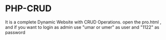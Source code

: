 # PHP-CRUD
It is a complete Dynamic Website with CRUD Operations.
open the pro.html , and if you want to login as admin use "umar or umer" as user and "1122" as password
